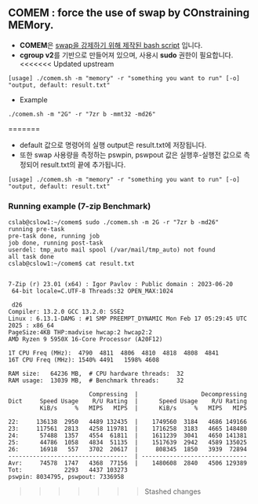 ## COMEM : force the use of swap by COnstraining MEMory.
- **COMEM**은 <u>swap을 강제하기 위해 제작된 bash script</u> 입니다.
- **cgroup v2**를 기반으로 만들어져 있으며, 사용시 **sudo** 권한이 필요합니다.
<<<<<<< Updated upstream
```
[usage] ./comem.sh -m "memory" -r "something you want to run" [-o] "output, default: result.txt"
```
- Example

```
./comem.sh -m "2G" -r "7zr b -mmt32 -md26"
```
=======
- default 값으로 명령어의 실행 output은 result.txt에 저장됩니다.
- 또한 swap 사용량을 측정하는 pswpin, pswpout 값은 실행후-실행전 값으로 측정되어 result.txt의 끝에 추가됩니다.
```
[usage] ./comem.sh -m "memory" -r "something you want to run" [-o] "output, default: result.txt"
```
### Running example (7-zip Benchmark)

```
cslab@cslow1:~/comem$ sudo ./comem.sh -m 2G -r "7zr b -md26"
running pre-task
pre-task done, running job
job done, running post-task
userdel: tmp_auto mail spool (/var/mail/tmp_auto) not found
all task done
cslab@cslow1:~/comem$ cat result.txt 


7-Zip (r) 23.01 (x64) : Igor Pavlov : Public domain : 2023-06-20
 64-bit locale=C.UTF-8 Threads:32 OPEN_MAX:1024

 d26
Compiler: 13.2.0 GCC 13.2.0: SSE2
Linux : 6.13.1-DAMG : #1 SMP PREEMPT_DYNAMIC Mon Feb 17 05:29:45 UTC 2025 : x86_64
PageSize:4KB THP:madvise hwcap:2 hwcap2:2
AMD Ryzen 9 5950X 16-Core Processor (A20F12) 

1T CPU Freq (MHz):  4790  4811  4806  4810  4818  4808  4841
16T CPU Freq (MHz): 1540% 4491   1598% 4608  

RAM size:   64236 MB,  # CPU hardware threads:  32
RAM usage:  13039 MB,  # Benchmark threads:     32

                       Compressing  |                  Decompressing
Dict     Speed Usage    R/U Rating  |      Speed Usage    R/U Rating
         KiB/s     %   MIPS   MIPS  |      KiB/s     %   MIPS   MIPS

22:     136138  2950   4489 132435  |    1749560  3184   4686 149166
23:     117561  2813   4258 119781  |    1716258  3183   4665 148480
24:      57488  1357   4554  61811  |    1611239  3041   4650 141381
25:      44786  1058   4834  51135  |    1517639  2942   4589 135025
26:      16918   557   3702  20617  |     808345  1850   3939  72894
----------------------------------  | ------------------------------
Avr:     74578  1747   4368  77156  |    1480608  2840   4506 129389
Tot:            2293   4437 103273
pswpin: 8034795, pswpout: 7336958
```
>>>>>>> Stashed changes
